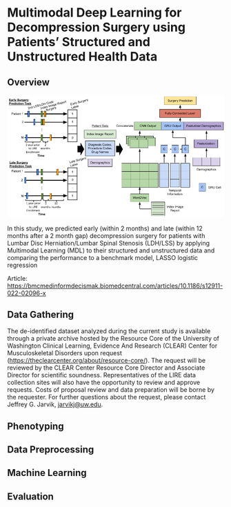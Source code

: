 # Multimodal Deep Learning for Decompression Surgery using Patients’ Structured and Unstructured Health Data

## Overview
![alt text](https://github.com/chethanjjj/LowerBackPain-Surgery-Prediction/blob/master/image.png?raw=true)

In this study, we predicted early (within 2 months) and late (within 12 months after a 2 month gap) decompression surgery for patients with Lumbar Disc Herniation/Lumbar Spinal Stenosis (LDH/LSS) by applying Multimodal Learning (MDL) to their structured and unstructured data and comparing the performance to a benchmark model, LASSO logistic regression

Article: https://bmcmedinformdecismak.biomedcentral.com/articles/10.1186/s12911-022-02096-x

## Data Gathering
The de-identified dataset analyzed during the current study is available through a private archive hosted by the Resource Core of the University of Washington Clinical Learning, Evidence And Research (CLEAR) Center for Musculoskeletal Disorders upon request (https://theclearcenter.org/about/resource-core/). The request will be reviewed by the CLEAR Center Resource Core Director and Associate Director for scientific soundness. Representatives of the LIRE data collection sites will also have the opportunity to review and approve requests. Costs of proposal review and data preparation will be borne by the requester. For further questions about the request, please contact Jeffrey G. Jarvik, jarvikj@uw.edu.

## Phenotyping

## Data Preprocessing

## Machine Learning

## Evaluation
